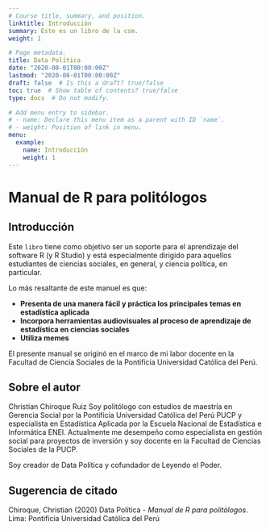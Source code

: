 ```yaml
---
# Course title, summary, and position.
linktitle: Introducción
summary: Este es un libro de la csm.
weight: 1

# Page metadata.
title: Data Política 
date: "2020-08-01T00:00:00Z"
lastmod: "2020-08-01T00:00:00Z"
draft: false  # Is this a draft? true/false
toc: true  # Show table of contents? true/false
type: docs  # Do not modify.

# Add menu entry to sidebar.
# - name: Declare this menu item as a parent with ID `name`.
# - weight: Position of link in menu.
menu:
  example:
    name: Introducción
    weight: 1
---
```

# Manual de R para politólogos

## Introducción

Este `libro` tiene como objetivo ser un soporte para el aprendizaje del software R (y R Studio) y está especialmente dirigido para aquellos estudiantes de ciencias sociales, en general, y ciencia política, en particular. 

Lo más resaltante de este manuel es que:

* **Presenta de una manera fácil y práctica los principales temas en estadística aplicada**
* **Incorpora herramientas audiovisuales al proceso de aprendizaje de estadística en ciencias sociales**
* **Utiliza memes**

El presente manual se originó en el marco de mi labor docente en la Facultad de Ciencia Sociales de la Pontificia Universidad Católica del Perú.

## Sobre el autor
Christian Chiroque Ruiz
Soy politólogo con estudios de maestría en Gerencia Social por la Pontificia Universidad Católica del Perú PUCP y especialista en Estadística Aplicada por la Escuela Nacional de Estadística e Informática ENEI. Actualmente me desempeño como especialista en gestión social para proyectos de inversión y soy docente en la Facultad de Ciencias Sociales de la PUCP.

Soy creador de Data Política y cofundador de Leyendo el Poder.

## Sugerencia de citado

Chiroque, Christian (2020) Data Política - *Manual de R para politólogos*. Lima: Pontificia Universidad Católica del Perú



